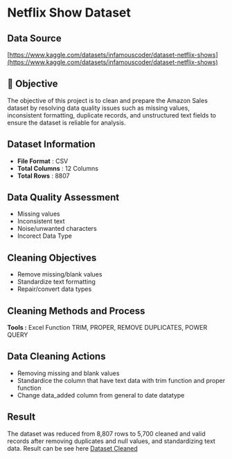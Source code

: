 # Netflix Show Dataset

## Data Source
[https://www.kaggle.com/datasets/infamouscoder/dataset-netflix-shows](https://www.kaggle.com/datasets/infamouscoder/dataset-netflix-shows)<br>

## 🎯 Objective
The objective of this project is to clean and prepare the Amazon Sales dataset by resolving data quality issues such as missing values, inconsistent formatting, duplicate records, and unstructured text fields to ensure the dataset is reliable for analysis.

## Dataset Information
* **File Format** : CSV
* **Total Columns** : 12 Columns
* **Total Rows** : 8807

## Data Quality Assessment
* Missing values
* Inconsistent text
* Noise/unwanted characters
* Incorect Data Type

## Cleaning Objectives
* Remove missing/blank values
* Standardize text formatting
* Repair/convert data types

## Cleaning Methods and Process

**Tools :** Excel Function TRIM, PROPER, REMOVE DUPLICATES, POWER QUERY

## Data Cleaning Actions
* Removing missing and blank values
* Standardice the column that have text data with trim function and proper function
* Change data_added column from general to date datatype

## Result
The dataset was reduced from 8,807 rows to 5,700 cleaned and valid records after removing duplicates and null values, and standardizing text data.
Result can be see here [Dataset Cleaned](https://github.com/nurikarahmadani/Netflix-Show-Dataset/blob/main/cleaned%20data.xlsx)
